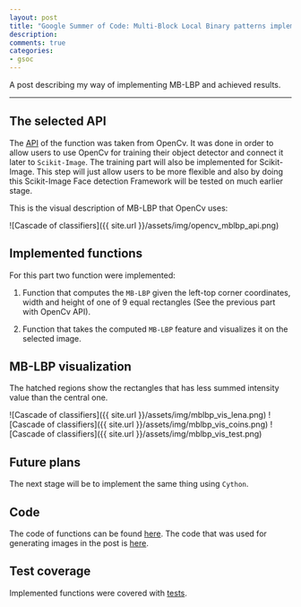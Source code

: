 ```yaml
---
layout: post
title: "Google Summer of Code: Multi-Block Local Binary patterns implementation. Pure Python"
description:
comments: true
categories:
- gsoc
---
```



A post describing my way of implementing MB-LBP and achieved results.

___


## The selected API

The [API][opencv_api] of the function was taken from OpenCv.
It was done in order to allow users to use OpenCv for training their object detector
and connect it later to `Scikit-Image`.
The training part will also be implemented for Scikit-Image.
This step will just allow users to be more flexible and also by doing this Scikit-Image
Face detection Framework will be tested on much earlier stage.

This is the visual description of MB-LBP that OpenCv uses:

![Cascade of classifiers]({{ site.url }}/assets/img/opencv_mblbp_api.png)


## Implemented functions

For this part two function were implemented:

1. Function that computes the `MB-LBP` given the left-top corner coordinates, width and height
   of one of 9 equal rectangles (See the previous part with OpenCv API).
   
2. Function that takes the computed `MB-LBP` feature and visualizes it on the selected image.

## MB-LBP visualization

The hatched regions show the rectangles that has less summed intensity value than
the central one.

![Cascade of classifiers]({{ site.url }}/assets/img/mblbp_vis_lena.png)
![Cascade of classifiers]({{ site.url }}/assets/img/mblbp_vis_coins.png)
![Cascade of classifiers]({{ site.url }}/assets/img/mblbp_vis_test.png)

## Future plans

The next stage will be to implement the same thing using `Cython`.

## Code

The code of functions can be found [here][branch_link].
The code that was used for generating images in the post is [here][blog_images_gist].

## Test coverage

Implemented functions were covered with [tests][tests].

[opencv_api]: http://stackoverflow.com/questions/22565531/understanding-opencv-lbp-implementation
[branch_link]: https://github.com/warmspringwinds/scikit-image/blob/mb-lbp/skimage/feature/texture.py#L300
[blog_images_gist]: https://gist.github.com/warmspringwinds/0394bbc39380ebd3c90d
[tests]: https://github.com/warmspringwinds/scikit-image/blob/mb-lbp/skimage/feature/tests/test_texture.py#L234